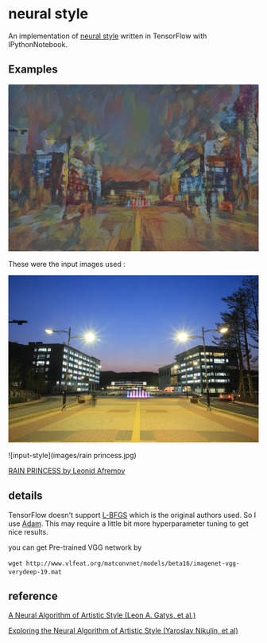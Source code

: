 # neural style

An implementation of [neural style][paper] written in TensorFlow with IPythonNotebook.

## Examples

![output](images/output_UNIST.jpg)

These were the input images used :

![input-content](images/UNIST.jpg)

![input-style](images/rain princess.jpg)

[RAIN PRINCESS by Leonid Afremov][rain]

<!--
[T.C. Fedro. (1969). Cubist 9][style]   
-->

## details

TensorFlow doesn't support [L-BFGS][l-bfgs] which is the original authors used.
So I use [Adam][adam]. This may require a little bit more hyperparameter tuning to get nice results.

you can get Pre-trained VGG network by

`wget http://www.vlfeat.org/matconvnet/models/beta16/imagenet-vgg-verydeep-19.mat`


## reference
[A Neural Algorithm of Artistic Style (Leon A. Gatys, et al.)][paper]

[Exploring the Neural Algorithm of Artistic Style (Yaroslav Nikulin, et al)][paper2]

[paper]: http://arxiv.org/pdf/1508.06576v2.pdf
[paper2]: http://arxiv.org/pdf/1602.07188v1.pdf
[style]: http://www.ebsqart.com/Art-Galleries/Contemporary-Cubism/43/Cubist-9/204218/
[rain]: https://afremov.com/RAIN-PRINCESS-Palette-knife-Oil-Painting-on-Canvas-by-Leonid-Afremov-Size-30-x30.html
[l-bfgs]: https://en.wikipedia.org/wiki/Limited-memory_BFGS
[adam]: http://arxiv.org/abs/1412.6980


